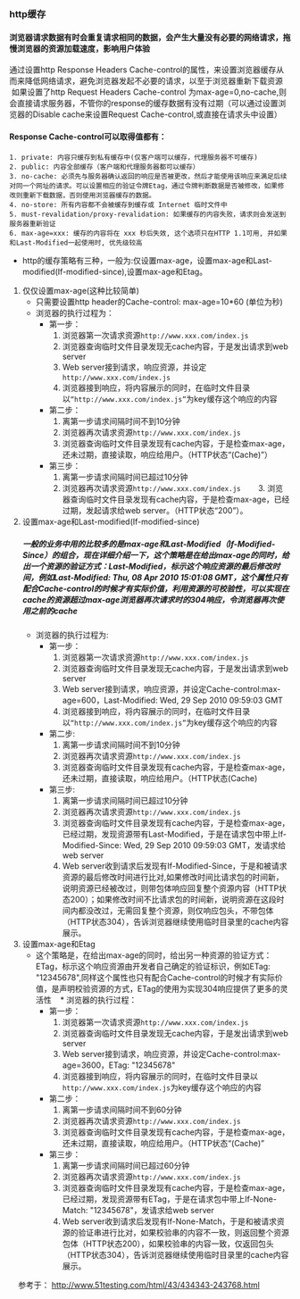 ### http缓存
  #### 浏览器请求数据有时会重复请求相同的数据，会产生大量没有必要的网络请求，拖慢浏览器的资源加载速度，影响用户体验
  通过设置http Response Headers Cache-control的属性，来设置浏览器缓存从而来降低网络请求，避免浏览器发起不必要的请求，以至于浏览器重新下载资源
  如果设置了http Request Headers Cache-control 为max-age=0,no-cache,则会直接请求服务器，不管你的response的缓存数据有没有过期（可以通过设置浏览器的Disable cache来设置Request Cache-control,或直接在请求头中设置）
#### Response Cache-control可以取得值都有：
    1. private: 内容只缓存到私有缓存中(仅客户端可以缓存，代理服务器不可缓存)
    2. public: 内容全部缓存（客户端和代理服务器都可以缓存）
    3. no-cache: 必须先与服务器确认返回的响应是否被更改，然后才能使用该响应来满足后续对同一个网址的请求。可以设置相应的验证令牌Etag，通过令牌判断数据是否被修改，如果修改则重新下载数据，否则使用浏览器缓存的数据。
    4. no-store: 所有内容都不会被缓存到缓存或 Internet 临时文件中
    5. must-revalidation/proxy-revalidation: 如果缓存的内容失败，请求则会发送到服务器重新验证
    6. max-age=xxx: 缓存的内容将在 xxx 秒后失效, 这个选项只在HTTP 1.1可用, 并如果和Last-Modified一起使用时, 优先级较高
* http的缓存策略有三种，一般为:仅设置max-age，设置max-age和Last-modified(If-modified-since),设置max-age和Etag。
1. 仅仅设置max-age(这种比较简单)
    * 只需要设置http header的Cache-control: max-age=10*60 (单位为秒) 
    * 浏览器的执行过程为：
      * 第一步：
        1. 浏览器第一次请求资源`http://www.xxx.com/index.js`
        2. 浏览器查询临时文件目录发现无cache内容，于是发出请求到web server
        3. Web server接到请求，响应资源，并设定`http://www.xxx.com/index.js`
        4. 浏览器接到响应，将内容展示的同时，在临时文件目录以`“http://www.xxx.com/index.js”`为key缓存这个响应的内容
      * 第二步：
        1. 离第一步请求间隔时间不到10分钟
        2. 浏览器再次请求资源`http://www.xxx.com/index.js`
        3. 浏览器查询临时文件目录发现有cache内容，于是检查max-age，还未过期，直接读取，响应给用户。（HTTP状态“(Cache)”）
      * 第三步：
        1. 离第一步请求间隔时间已超过10分钟
        2. 浏览器再次请求资源`http://www.xxx.com/index.js`
        3. 浏览器查询临时文件目录发现有cache内容，于是检查max-age，已经过期，发起请求给web server。（HTTP状态“200”）。
2. 设置max-age和Last-modified(If-modified-since)
    ##### 一般的业务中用的比较多的是max-age和Last-Modified（If-Modified-Since）的组合，现在详细介绍一下，这个策略是在给出max-age的同时，给出一个资源的验证方式：Last-Modified，标示这个响应资源的最后修改时间，例如Last-Modified: Thu, 08 Apr 2010 15:01:08 GMT，这个属性只有配合Cache-control的时候才有实际价值，利用资源的可校验性，可以实现在cache的资源超过max-age浏览器再次请求时的304响应，令浏览器再次使用之前的cache
    * 浏览器的执行过程为:
      * 第一步：
        1. 浏览器第一次请求资源`http://www.xxx.com/index.js`
        2. 浏览器查询临时文件目录发现无cache内容，于是发出请求到web server
        3. Web server接到请求，响应资源，并设定Cache-control:max-age=600，Last-Modified: Wed, 29 Sep 2010 09:59:03 GMT
        4. 浏览器接到响应，将内容展示的同时，在临时文件目录以`“http://www.xxx.com/index.js”`为key缓存这个响应的内容
      * 第二步:
        1. 离第一步请求间隔时间不到10分钟
        2. 浏览器再次请求资源`http://www.xxx.com/index.js`
        3. 浏览器查询临时文件目录发现有cache内容，于是检查max-age，还未过期，直接读取，响应给用户。（HTTP状态(Cache)
      * 第三步:
        1. 离第一步请求间隔时间已超过10分钟
        2. 浏览器再次请求资源`http://www.xxx.com/index.js`
        3. 浏览器查询临时文件目录发现有cache内容，于是检查max-age，已经过期，发现资源带有Last-Modified，于是在请求包中带上If-Modified-Since: Wed, 29 Sep 2010 09:59:03 GMT，发请求给web server
        4. Web server收到请求后发现有If-Modified-Since，于是和被请求资源的最后修改时间进行比对,如果修改时间比请求包的时间新，说明资源已经被改过，则带包体响应回复整个资源内容（HTTP状态200）；如果修改时间不比请求包的时间新，说明资源在这段时间内都没改过，无需回复整个资源，则仅响应包头，不带包体（HTTP状态304），告诉浏览器继续使用临时目录里的cache内容展示。
3. 设置max-age和Etag
    * 这个策略是，在给出max-age的同时，给出另一种资源的验证方式：ETag，标示这个响应资源由开发者自己确定的验证标识，例如ETag: "12345678",同样这个属性也只有配合Cache-control的时候才有实际价值，是声明校验资源的方式，ETag的使用为实现304响应提供了更多的灵活性
    * 浏览器的执行过程：
      * 第一步：
        1. 浏览器第一次请求资源`http://www.xxx.com/index.js`
        2. 浏览器查询临时文件目录发现无cache内容，于是发出请求到web server
        3. Web server接到请求，响应资源，并设定Cache-control:max-age=3600，ETag: "12345678"
        4. 浏览器接到响应，将内容展示的同时，在临时文件目录以`http://www.xxx.com/index.js`为key缓存这个响应的内容
      * 第二步：
        1. 离第一步请求间隔时间不到60分钟
        2. 浏览器再次请求资源`http://www.xxx.com/index.js`
        3. 浏览器查询临时文件目录发现有cache内容，于是检查max-age，还未过期，直接读取，响应给用户。（HTTP状态“(Cache)”
      * 第三步：
        1. 离第一步请求间隔时间已超过60分钟
        2. 浏览器再次请求资源`http://www.xxx.com/index.js`
        3. 浏览器查询临时文件目录发现有cache内容，于是检查max-age，已经过期，发现资源带有ETag，于是在请求包中带上If-None-Match: "12345678"，发请求给web server
        4. Web server收到请求后发现有If-None-Match，于是和被请求资源的验证串进行比对，如果校验串的内容不一致，则返回整个资源包体（HTTP状态200），如果校验串的内容一致，仅返回包头（HTTP状态304），告诉浏览器继续使用临时目录里的cache内容展示。

    
参考于： http://www.51testing.com/html/43/434343-243768.html
